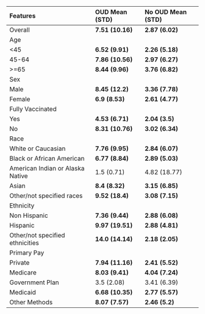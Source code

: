 | Features                         | OUD Mean (STD)   | No OUD Mean (STD)   |
|:---------------------------------|:-----------------|:--------------------|
| Overall                          | **7.51 (10.16)** | **2.87 (6.02)**     |
| Age                              |                  |                     |
| <45                              | **6.52 (9.91)**  | **2.26 (5.18)**     |
| 45-64                            | **7.86 (10.56)** | **2.97 (6.27)**     |
| >=65                             | **8.44 (9.96)**  | **3.76 (6.82)**     |
| Sex                              |                  |                     |
| Male                             | **8.45 (12.2)**  | **3.36 (7.78)**     |
| Female                           | **6.9 (8.53)**   | **2.61 (4.77)**     |
| Fully Vaccinated                 |                  |                     |
| Yes                              | **4.53 (6.71)**  | **2.04 (3.5)**      |
| No                               | **8.31 (10.76)** | **3.02 (6.34)**     |
| Race                             |                  |                     |
| White or Caucasian               | **7.76 (9.95)**  | **2.84 (6.07)**     |
| Black or African American        | **6.77 (8.84)**  | **2.89 (5.03)**     |
| American Indian or Alaska Native | 1.5 (0.71)       | 4.82 (18.77)        |
| Asian                            | **8.4 (8.32)**   | **3.15 (6.85)**     |
| Other/not specified races        | **9.52 (18.4)**  | **3.08 (7.15)**     |
| Ethnicity                        |                  |                     |
| Non Hispanic                     | **7.36 (9.44)**  | **2.88 (6.08)**     |
| Hispanic                         | **9.97 (19.51)** | **2.88 (4.81)**     |
| Other/not specified ethnicities  | **14.0 (14.14)** | **2.18 (2.05)**     |
| Primary Pay                      |                  |                     |
| Private                          | **7.94 (11.16)** | **2.41 (5.52)**     |
| Medicare                         | **8.03 (9.41)**  | **4.04 (7.24)**     |
| Government Plan                  | 3.5 (2.08)       | 3.41 (6.39)         |
| Medicaid                         | **6.68 (10.35)** | **2.77 (5.57)**     |
| Other Methods                    | **8.07 (7.57)**  | **2.46 (5.2)**      |